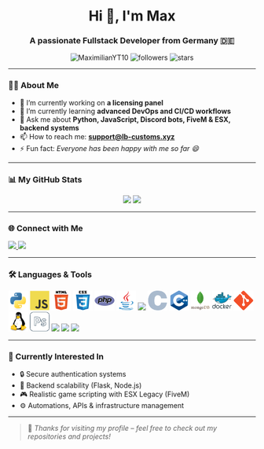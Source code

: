<h1 align="center">Hi 👋, I'm Max</h1>
<h3 align="center">A passionate Fullstack Developer from Germany 🇩🇪</h3>

<p align="center">
  <img src="https://komarev.com/ghpvc/?username=MaximilianYT10&label=Profile%20views&color=0e75b6&style=flat" alt="MaximilianYT10" />
  <img src="https://img.shields.io/github/followers/MaximilianYT10?label=Followers&style=flat-square" alt="followers"/>
  <img src="https://img.shields.io/github/stars/MaximilianYT10?label=Stars&style=flat-square" alt="stars"/>
</p>

---

### 🧑‍💻 About Me

- 🔭 I’m currently working on **a licensing panel**
- 🌱 I’m currently learning **advanced DevOps and CI/CD workflows**
- 💬 Ask me about **Python, JavaScript, Discord bots, FiveM & ESX, backend systems**
- 📫 How to reach me: **support@lb-customs.xyz**
- ⚡ Fun fact: *Everyone has been happy with me so far 😄*

---

### 📊 My GitHub Stats

<p align="center">
  <img src="https://github-readme-stats.vercel.app/api?username=MaximilianYT10&show_icons=true&theme=tokyonight&count_private=true" height="150"/>
  <img src="https://github-readme-stats.vercel.app/api/top-langs/?username=MaximilianYT10&layout=compact&theme=tokyonight&langs_count=6" height="150"/>
</p>

---

### 🌐 Connect with Me

<p align="left">
  <a href="https://instagram.com/max_zockerm" target="_blank">
    <img src="https://img.shields.io/badge/Instagram-%23E4405F.svg?style=flat-square&logo=instagram&logoColor=white" />
  </a>
  <a href="https://discord.gg/ZmZYc2SV6V" target="_blank">
    <img src="https://img.shields.io/badge/Discord-%237289DA.svg?style=flat-square&logo=discord&logoColor=white" />
  </a>
</p>

---

### 🛠️ Languages & Tools

<p align="left">
  <img src="https://raw.githubusercontent.com/devicons/devicon/master/icons/python/python-original.svg" width="40" />
  <img src="https://raw.githubusercontent.com/devicons/devicon/master/icons/javascript/javascript-original.svg" width="40" />
  <img src="https://raw.githubusercontent.com/devicons/devicon/master/icons/html5/html5-original-wordmark.svg" width="40" />
  <img src="https://raw.githubusercontent.com/devicons/devicon/master/icons/css3/css3-original-wordmark.svg" width="40" />
  <img src="https://raw.githubusercontent.com/devicons/devicon/master/icons/php/php-original.svg" width="40" />
  <img src="https://raw.githubusercontent.com/devicons/devicon/master/icons/java/java-original.svg" width="40" />
  <img src="https://www.vectorlogo.zone/logos/kotlinlang/kotlinlang-icon.svg" width="40" />
  <img src="https://raw.githubusercontent.com/devicons/devicon/master/icons/c/c-original.svg" width="40" />
  <img src="https://raw.githubusercontent.com/devicons/devicon/master/icons/cplusplus/cplusplus-original.svg" width="40" />
  <img src="https://raw.githubusercontent.com/devicons/devicon/master/icons/mongodb/mongodb-original-wordmark.svg" width="40" />
  <img src="https://raw.githubusercontent.com/devicons/devicon/master/icons/docker/docker-original-wordmark.svg" width="40" />
  <img src="https://raw.githubusercontent.com/devicons/devicon/master/icons/git/git-original.svg" width="40" />
  <img src="https://raw.githubusercontent.com/devicons/devicon/master/icons/linux/linux-original.svg" width="40" />
  <img src="https://raw.githubusercontent.com/devicons/devicon/master/icons/photoshop/photoshop-line.svg" width="40" />
  <img src="https://www.vectorlogo.zone/logos/unity3d/unity3d-icon.svg" width="40" />
  <img src="https://cdn.worldvectorlogo.com/logos/arduino-1.svg" width="40" />
  <img src="https://download.blender.org/branding/community/blender_community_badge_white.svg" width="40" />
</p>

---

### 🧠 Currently Interested In

- 🔒 Secure authentication systems
- 🚀 Backend scalability (Flask, Node.js)
- 🎮 Realistic game scripting with ESX Legacy (FiveM)
- ⚙️ Automations, APIs & infrastructure management

---

> 🖤 *Thanks for visiting my profile – feel free to check out my repositories and projects!*

